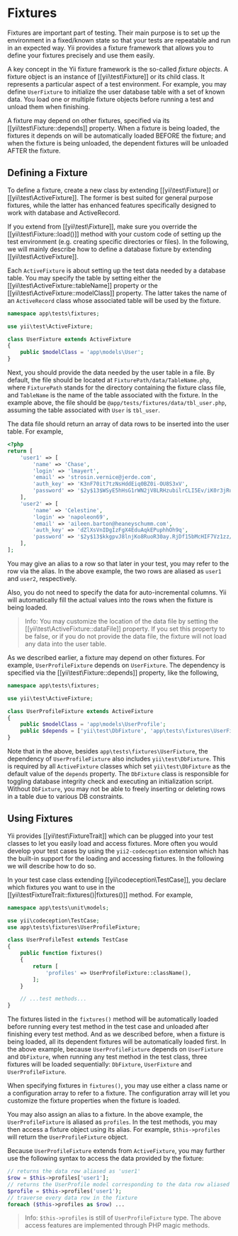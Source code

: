 Fixtures
========

Fixtures are important part of testing. Their main purpose is to set up the environment in a fixed/known state
so that your tests are repeatable and run in an expected way. Yii provides a fixture framework that allows
you to define your fixtures precisely and use them easily.

A key concept in the Yii fixture framework is the so-called *fixture objects*. A fixture object is an instance
of [[yii\test\Fixture]] or its child class. It represents a particular aspect of a test environment. For example,
you may define `UserFixture` to initialize the user database table with a set of known data. You load one or multiple
fixture objects before running a test and unload them when finishing.

A fixture may depend on other fixtures, specified via its [[yii\test\Fixture::depends]] property.
When a fixture is being loaded, the fixtures it depends on will be automatically loaded BEFORE the fixture;
and when the fixture is being unloaded, the dependent fixtures will be unloaded AFTER the fixture.


Defining a Fixture
------------------

To define a fixture, create a new class by extending [[yii\test\Fixture]] or [[yii\test\ActiveFixture]].
The former is best suited for general purpose fixtures, while the latter has enhanced features specifically
designed to work with database and ActiveRecord.

If you extend from [[yii\test\Fixture]], make sure you override the [[yii\test\Fixture::load()]] method
with your custom code of setting up the test environment (e.g. creating specific directories or files).
In the following, we will mainly describe how to define a database fixture by extending [[yii\test\ActiveFixture]].

Each `ActiveFixture` is about setting up the test data needed by a database table. You may specify the table
by setting either the [[yii\test\ActiveFixture::tableName]] property or the [[yii\test\ActiveFixture::modelClass]]
property. The latter takes the name of an `ActiveRecord` class whose associated table will be used by the fixture.

```php
namespace app\tests\fixtures;

use yii\test\ActiveFixture;

class UserFixture extends ActiveFixture
{
	public $modelClass = 'app\models\User';
}
```

Next, you should provide the data needed by the user table in a file. By default, the file should be located at
`FixturePath/data/TableName.php`, where `FixturePath` stands for the directory containing the fixture class file,
and `TableName` is the name of the table associated with the fixture. In the example above, the file should be
`@app/tests/fixtures/data/tbl_user.php`, assuming the table associated with `User` is `tbl_user`.

The data file should return an array of data rows to be inserted into the user table. For example,

```php
<?php
return [
	'user1' => [
		'name' => 'Chase',
		'login' => 'lmayert',
		'email' => 'strosin.vernice@jerde.com',
		'auth_key' => 'K3nF70it7tzNsHddEiq0BZ0i-OU8S3xV',
		'password' => '$2y$13$WSyE5hHsG1rWN2jV8LRHzubilrCLI5Ev/iK0r3jRuwQEs2ldRu.a2',
	],
	'user2' => [
		'name' => 'Celestine',
		'login' => 'napoleon69',
		'email' => 'aileen.barton@heaneyschumm.com',
		'auth_key' => 'dZlXsVnIDgIzFgX4EduAqkEPuphhOh9q',
		'password' => '$2y$13$kkgpvJ8lnjKo8RuoR30ay.RjDf15bMcHIF7Vz1zz/6viYG5xJExU6',
	],
];
```

You may give an alias to a row so that later in your test, you may refer to the row via the alias. In the above example,
the two rows are aliased as `user1` and `user2`, respectively.

Also, you do not need to specify the data for auto-incremental columns. Yii will automatically fill the actual
values into the rows when the fixture is being loaded.

> Info: You may customize the location of the data file by setting the [[yii\test\ActiveFixture::dataFile]] property.
> If you set this property to be false, or if you do not provide the data file, the fixture will not load any data
> into the user table.

As we described earlier, a fixture may depend on other fixtures. For example, `UserProfileFixture` depends on `UserFixture`.
The dependency is specified via the [[yii\test\Fixture::depends]] property, like the following,

```php
namespace app\tests\fixtures;

use yii\test\ActiveFixture;

class UserProfileFixture extends ActiveFixture
{
	public $modelClass = 'app\models\UserProfile';
	public $depends = ['yii\test\DbFixture', 'app\tests\fixtures\UserFixture'];
}
```

Note that in the above, besides `app\tests\fixtures\UserFixture`, the dependency of `UserProfileFixture` also includes
`yii\test\DbFixture`. This is required by all `ActiveFixture` classes which set `yii\test\DbFixture` as the default value
of the `depends` property. The `DbFixture` class is responsible for toggling database integrity check and executing
an initialization script. Without `DbFixture`, you may not be able to freely inserting or deleting rows in a table
due to various DB constraints.


Using Fixtures
--------------

Yii provides [[yii\test\FixtureTrait]] which can be plugged into your test classes to let you easily load and access
fixtures. More often you would develop your test cases by using the `yii2-codeception` extension
which has the built-in support for the loading and accessing fixtures. In the following we will describe how to do so.

In your test case class extending [[yii\codeception\TestCase]], you declare which fixtures you want to use
in the [[yii\testFixtureTrait::fixtures()|fixtures()]] method. For example,

```php
namespace app\tests\unit\models;

use yii\codeception\TestCase;
use app\tests\fixtures\UserProfileFixture;

class UserProfileTest extends TestCase
{
	public function fixtures()
	{
		return [
			'profiles' => UserProfileFixture::className(),
		];
	}

	// ...test methods...
}
```

The fixtures listed in the `fixtures()` method will be automatically loaded before running every test method
in the test case and unloaded after finishing every test method. And as we described before, when a fixture is
being loaded, all its dependent fixtures will be automatically loaded first. In the above example, because
`UserProfileFixture` depends on `UserFixture` and `DbFixture`, when running any test method in the test class,
three fixtures will be loaded sequentially: `DbFixture`, `UserFixture` and `UserProfileFixture`.

When specifying fixtures in `fixtures()`, you may use either a class name or a configuration array to refer to
a fixture. The configuration array will let you customize the fixture properties when the fixture is loaded.

You may also assign an alias to a fixture. In the above example, the `UserProfileFixture` is aliased as `profiles`.
In the test methods, you may then access a fixture object using its alias. For example, `$this->profiles` will
return the `UserProfileFixture` object.

Because `UserProfileFixture` extends from `ActiveFixture`, you may further use the following syntax to access
the data provided by the fixture:

```php
// returns the data row aliased as 'user1'
$row = $this->profiles['user1'];
// returns the UserProfile model corresponding to the data row aliased as 'user1'
$profile = $this->profiles('user1');
// traverse every data row in the fixture
foreach ($this->profiles as $row) ...
```

> Info: `$this->profiles` is still of `UserProfileFixture` type. The above access features are implemented
> through PHP magic methods.
